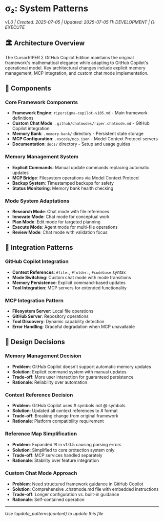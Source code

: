 # σ₂: System Patterns
*v1.0 | Created: 2025-07-05 | Updated: 2025-07-05*
*Π: DEVELOPMENT | Ω: EXECUTE*

## 🏛️ Architecture Overview
The CursorRIPER Σ GitHub Copilot Edition maintains the original framework's mathematical elegance while adapting to GitHub Copilot's operational model. Key architectural changes include explicit memory management, MCP integration, and custom chat mode implementation.

## 🧩 Components

### Core Framework Components
- **Framework Engine**: `ripersigma-copilot-v105.md` - Main framework definitions
- **Custom Chat Mode**: `.github/chatmodes/riper.chatmode.md` - GitHub Copilot integration
- **Memory Bank**: `.memory-bank/` directory - Persistent state storage
- **MCP Configuration**: `.vscode/mcp.json` - Model Context Protocol servers
- **Documentation**: `docs/` directory - Setup and usage guides

### Memory Management System
- **Explicit Commands**: Manual update commands replacing automatic updates
- **MCP Bridge**: Filesystem operations via Model Context Protocol
- **Backup System**: Timestamped backups for safety
- **Status Monitoring**: Memory bank health checking

### Mode System Adaptations
- **Research Mode**: Chat mode with file references
- **Innovate Mode**: Chat mode for conceptual work
- **Plan Mode**: Edit mode for targeted planning
- **Execute Mode**: Agent mode for multi-file operations
- **Review Mode**: Chat mode with validation focus

## 🔗 Integration Patterns

### GitHub Copilot Integration
- **Context References**: `#file:`, `#folder:`, `#codebase` syntax
- **Mode Switching**: Custom chat mode with mode transitions
- **Memory Persistence**: Explicit command-based updates
- **Tool Integration**: MCP servers for extended functionality

### MCP Integration Pattern
- **Filesystem Server**: Local file operations
- **GitHub Server**: Repository operations
- **Tool Discovery**: Dynamic capability detection
- **Error Handling**: Graceful degradation when MCP unavailable

## 📐 Design Decisions

### Memory Management Decision
- **Problem**: GitHub Copilot doesn't support automatic memory updates
- **Solution**: Explicit command system with manual updates
- **Trade-off**: More user interaction for guaranteed persistence
- **Rationale**: Reliability over automation

### Context Reference Decision
- **Problem**: GitHub Copilot uses # symbols not @ symbols
- **Solution**: Updated all context references to # format
- **Trade-off**: Breaking change from original framework
- **Rationale**: Platform compatibility requirement

### Reference Map Simplification
- **Problem**: Expanded ℜ in v1.0.5 causing parsing errors
- **Solution**: Simplified to core protection system only
- **Trade-off**: MCP services handled separately
- **Rationale**: Stability over feature integration

### Custom Chat Mode Approach
- **Problem**: Need structured framework guidance in GitHub Copilot
- **Solution**: Comprehensive .chatmode.md file with embedded instructions
- **Trade-off**: Longer configuration vs. built-in guidance
- **Rationale**: Self-contained operation

---
*Use !update_patterns(content) to update this file*
